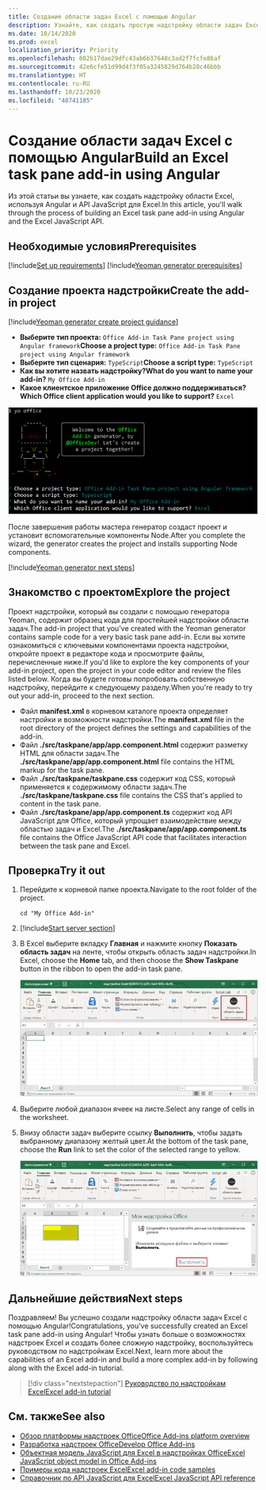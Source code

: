 ```yaml
---
title: Создание области задач Excel с помощью Angular
description: Узнайте, как создать простую надстройку области задач Excel, используя API JS для Office и Angular.
ms.date: 10/14/2020
ms.prod: excel
localization_priority: Priority
ms.openlocfilehash: 602b17dae29dfc43ab6b37648c3ad2f7fcfe86af
ms.sourcegitcommit: 42e6cfe51d99d4f3f05a3245829d764b28c46bbb
ms.translationtype: HT
ms.contentlocale: ru-RU
ms.lasthandoff: 10/23/2020
ms.locfileid: "48741185"
---
```

# <a name="build-an-excel-task-pane-add-in-using-angular"></a><span data-ttu-id="3ef33-103">Создание области задач Excel с помощью Angular</span><span class="sxs-lookup"><span data-stu-id="3ef33-103">Build an Excel task pane add-in using Angular</span></span>

<span data-ttu-id="3ef33-104">Из этой статьи вы узнаете, как создать надстройку области Excel, используя Angular и API JavaScript для Excel.</span><span class="sxs-lookup"><span data-stu-id="3ef33-104">In this article, you'll walk through the process of building an Excel task pane add-in using Angular and the Excel JavaScript API.</span></span>

## <a name="prerequisites"></a><span data-ttu-id="3ef33-105">Необходимые условия</span><span class="sxs-lookup"><span data-stu-id="3ef33-105">Prerequisites</span></span>

[!include[Set up requirements](../includes/set-up-dev-environment-beforehand.md)]
[!include[Yeoman generator prerequisites](../includes/quickstart-yo-prerequisites.md)]

## <a name="create-the-add-in-project"></a><span data-ttu-id="3ef33-106">Создание проекта надстройки</span><span class="sxs-lookup"><span data-stu-id="3ef33-106">Create the add-in project</span></span>

[!include[Yeoman generator create project guidance](../includes/yo-office-command-guidance.md)]

- <span data-ttu-id="3ef33-107">**Выберите тип проекта:** `Office Add-in Task Pane project using Angular framework`</span><span class="sxs-lookup"><span data-stu-id="3ef33-107">**Choose a project type:** `Office Add-in Task Pane project using Angular framework`</span></span>
- <span data-ttu-id="3ef33-108">**Выберите тип сценария:** `TypeScript`</span><span class="sxs-lookup"><span data-stu-id="3ef33-108">**Choose a script type:** `TypeScript`</span></span>
- <span data-ttu-id="3ef33-109">**Как вы хотите назвать надстройку?**</span><span class="sxs-lookup"><span data-stu-id="3ef33-109">**What do you want to name your add-in?**</span></span> `My Office Add-in`
- <span data-ttu-id="3ef33-110">**Какое клиентское приложение Office должно поддерживаться?**</span><span class="sxs-lookup"><span data-stu-id="3ef33-110">**Which Office client application would you like to support?**</span></span> `Excel`

![Генератор Yeoman](../images/yo-office-excel-angular-2.png)

<span data-ttu-id="3ef33-112">После завершения работы мастера генератор создаст проект и установит вспомогательные компоненты Node.</span><span class="sxs-lookup"><span data-stu-id="3ef33-112">After you complete the wizard, the generator creates the project and installs supporting Node components.</span></span>

[!include[Yeoman generator next steps](../includes/yo-office-next-steps.md)]

## <a name="explore-the-project"></a><span data-ttu-id="3ef33-113">Знакомство с проектом</span><span class="sxs-lookup"><span data-stu-id="3ef33-113">Explore the project</span></span>

<span data-ttu-id="3ef33-114">Проект надстройки, который вы создали с помощью генератора Yeoman, содержит образец кода для простейшей надстройки области задач.</span><span class="sxs-lookup"><span data-stu-id="3ef33-114">The add-in project that you've created with the Yeoman generator contains sample code for a very basic task pane add-in.</span></span> <span data-ttu-id="3ef33-115">Если вы хотите ознакомиться с ключевыми компонентами проекта надстройки, откройте проект в редакторе кода и просмотрите файлы, перечисленные ниже.</span><span class="sxs-lookup"><span data-stu-id="3ef33-115">If you'd like to explore the key components of your add-in project, open the project in your code editor and review the files listed below.</span></span> <span data-ttu-id="3ef33-116">Когда вы будете готовы попробовать собственную надстройку, перейдите к следующему разделу.</span><span class="sxs-lookup"><span data-stu-id="3ef33-116">When you're ready to try out your add-in, proceed to the next section.</span></span>

- <span data-ttu-id="3ef33-117">Файл **manifest.xml** в корневом каталоге проекта определяет настройки и возможности надстройки.</span><span class="sxs-lookup"><span data-stu-id="3ef33-117">The **manifest.xml** file in the root directory of the project defines the settings and capabilities of the add-in.</span></span>
- <span data-ttu-id="3ef33-118">Файл **./src/taskpane/app/app.component.html** содержит разметку HTML для области задач.</span><span class="sxs-lookup"><span data-stu-id="3ef33-118">The **./src/taskpane/app/app.component.html** file contains the HTML markup for the task pane.</span></span>
- <span data-ttu-id="3ef33-119">Файл **./src/taskpane/taskpane.css** содержит код CSS, который применяется к содержимому области задач.</span><span class="sxs-lookup"><span data-stu-id="3ef33-119">The **./src/taskpane/taskpane.css** file contains the CSS that's applied to content in the task pane.</span></span>
- <span data-ttu-id="3ef33-120">Файл **./src/taskpane/app/app.component.ts** содержит код API JavaScript для Office, который упрощает взаимодействие между областью задач и Excel.</span><span class="sxs-lookup"><span data-stu-id="3ef33-120">The **./src/taskpane/app/app.component.ts** file contains the Office JavaScript API code that facilitates interaction between the task pane and Excel.</span></span>

## <a name="try-it-out"></a><span data-ttu-id="3ef33-121">Проверка</span><span class="sxs-lookup"><span data-stu-id="3ef33-121">Try it out</span></span>

1. <span data-ttu-id="3ef33-122">Перейдите к корневой папке проекта.</span><span class="sxs-lookup"><span data-stu-id="3ef33-122">Navigate to the root folder of the project.</span></span>

    ```command&nbsp;line
    cd "My Office Add-in"
    ```

2. [!include[Start server section](../includes/quickstart-yo-start-server-excel.md)] 

3. <span data-ttu-id="3ef33-123">В Excel выберите вкладку **Главная** и нажмите кнопку **Показать область задач** на ленте, чтобы открыть область задач надстройки.</span><span class="sxs-lookup"><span data-stu-id="3ef33-123">In Excel, choose the **Home** tab, and then choose the **Show Taskpane** button in the ribbon to open the add-in task pane.</span></span>

    ![Кнопка надстройки Excel](../images/excel-quickstart-addin-3b.png)

4. <span data-ttu-id="3ef33-125">Выберите любой диапазон ячеек на листе.</span><span class="sxs-lookup"><span data-stu-id="3ef33-125">Select any range of cells in the worksheet.</span></span>

5. <span data-ttu-id="3ef33-126">Внизу области задач выберите ссылку **Выполнить**, чтобы задать выбранному диапазону желтый цвет.</span><span class="sxs-lookup"><span data-stu-id="3ef33-126">At the bottom of the task pane, choose the **Run** link to set the color of the selected range to yellow.</span></span>

    ![Надстройка Excel](../images/excel-quickstart-addin-3c.png)

## <a name="next-steps"></a><span data-ttu-id="3ef33-128">Дальнейшие действия</span><span class="sxs-lookup"><span data-stu-id="3ef33-128">Next steps</span></span>

<span data-ttu-id="3ef33-129">Поздравляем! Вы успешно создали надстройку области задач Excel с помощью Angular!</span><span class="sxs-lookup"><span data-stu-id="3ef33-129">Congratulations, you've successfully created an Excel task pane add-in using Angular!</span></span> <span data-ttu-id="3ef33-130">Чтобы узнать больше о возможностях надстроек Excel и создать более сложную надстройку, воспользуйтесь руководством по надстройкам Excel.</span><span class="sxs-lookup"><span data-stu-id="3ef33-130">Next, learn more about the capabilities of an Excel add-in and build a more complex add-in by following along with the Excel add-in tutorial.</span></span>

> [!div class="nextstepaction"]
> [<span data-ttu-id="3ef33-131">Руководство по надстройкам Excel</span><span class="sxs-lookup"><span data-stu-id="3ef33-131">Excel add-in tutorial</span></span>](../tutorials/excel-tutorial.md)

## <a name="see-also"></a><span data-ttu-id="3ef33-132">См. также</span><span class="sxs-lookup"><span data-stu-id="3ef33-132">See also</span></span>

* [<span data-ttu-id="3ef33-133">Обзор платформы надстроек Office</span><span class="sxs-lookup"><span data-stu-id="3ef33-133">Office Add-ins platform overview</span></span>](../overview/office-add-ins.md)
* [<span data-ttu-id="3ef33-134">Разработка надстроек Office</span><span class="sxs-lookup"><span data-stu-id="3ef33-134">Develop Office Add-ins</span></span>](../develop/develop-overview.md)
* [<span data-ttu-id="3ef33-135">Объектная модель JavaScript для Excel в надстройках Office</span><span class="sxs-lookup"><span data-stu-id="3ef33-135">Excel JavaScript object model in Office Add-ins</span></span>](../excel/excel-add-ins-core-concepts.md)
* [<span data-ttu-id="3ef33-136">Примеры кода надстроек Excel</span><span class="sxs-lookup"><span data-stu-id="3ef33-136">Excel add-in code samples</span></span>](https://developer.microsoft.com/office/gallery/?filterBy=Samples,Excel)
* [<span data-ttu-id="3ef33-137">Справочник по API JavaScript для Excel</span><span class="sxs-lookup"><span data-stu-id="3ef33-137">Excel JavaScript API reference</span></span>](../reference/overview/excel-add-ins-reference-overview.md)

